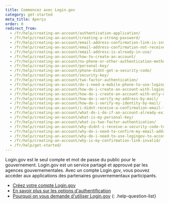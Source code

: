 ```yaml
---
title: Commencez avec Login.gov
category: get-started
meta_title: Aperçu
order: 0
redirect_from:
  - /fr/help/creating-an-account/authentication-application/
  - /fr/help/creating-an-account/creating-a-strong-password/
  - /fr/help/creating-an-account/email-address-confirmation-link-is-invalid/
  - /fr/help/creating-an-account/email-address-confirmation-not-received/
  - /fr/help/creating-an-account/email-address-is-already-in-use/
  - /fr/help/creating-an-account/how-to-create-an-account/
  - /fr/help/creating-an-account/no-phone-or-other-authentication-method/
  - /fr/help/creating-an-account/personal-key/
  - /fr/help/creating-an-account/phone-didnt-get-a-security-code/
  - /fr/help/creating-an-account/security-key/
  - /fr/help/creating-an-account/two-factor-authentication/
  - /fr/help/creating-an-account/do-i-need-a-mobile-phone-to-use-logingov/
  - /fr/help/creating-an-account/how-do-i-create-an-account-with-logingov/
  - /fr/help/creating-an-account/how-do-i-create-an-account-with-only-one-two-factor-authenticator/
  - /fr/help/creating-an-account/how-do-i-verify-my-address-by-mail/
  - /fr/help/creating-an-account/how-do-i-verify-my-identity-by-mail/
  - /fr/help/creating-an-account/i-didnt-receive-a-confirmation-email-from-logingov/
  - /fr/help/creating-an-account/what-do-i-do-if-an-account-already-exists-under-my-email-address/
  - /fr/help/creating-an-account/what-is-my-personal-key/
  - /fr/help/creating-an-account/what-is-two-factor-authentication/
  - /fr/help/creating-an-account/why-didnt-i-receive-a-security-code-to-confirm-my-phone/
  - /fr/help/creating-an-account/why-do-i-need-to-confirm-my-email-address-and-my-phone-number/
  - /fr/help/creating-an-account/why-do-i-need-to-use-logingov-to-access-government-services-online/
  - /fr/help/creating-an-account/why-is-my-confirmation-link-invalid/
  - /fr/help/get-started/
---
```

Login.gov est le seul compte et mot de passe du public pour le gouvernement. Login.gov est un service partagé et approuvé par les agences gouvernementales. Avec un compte Login.gov, vous pouvez accéder aux applications des partenaires gouvernementaux participants.

* [Créez votre compte Login.gov](/fr/help/get-started/create-your-account/)
* [En savoir plus sur les options d'authentification](/fr/help/get-started/authentication-options/)
* [Pourquoi on vous demande d'utiliser Login.gov](/fr/what-is-login/)
  {: .help-question-list}
